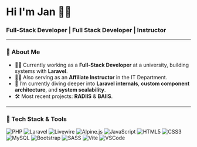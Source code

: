<h1>Hi I'm Jan 👋🏻</h1>
<h3>Full-Stack Developer | Full Stack Developer | Instructor</h3>

---

### 🔧 About Me

- 👨‍💻 Currently working as a **Full-Stack Developer** at a university, building systems with **Laravel**.
- 👨‍🏫 Also serving as an **Affiliate Instructor** in the IT Department.
- 🌱 I’m currently diving deeper into **Laravel internals**, **custom component architecture**, and **system scalability**.
- 🛠️ Most recent projects: **RADIIS** & **BAIIS**.

---

### 🧰 Tech Stack & Tools

![PHP](https://img.shields.io/badge/-PHP-8892BF?logo=php&logoColor=white&style=flat)
![Laravel](https://img.shields.io/badge/-Laravel-F55247?logo=laravel&logoColor=white&style=flat)
![Livewire](https://img.shields.io/badge/-Livewire-4E5D94?logo=laravel&style=flat)
![Alpine.js](https://img.shields.io/badge/-Alpine.js-8BC0D0?logo=alpine.js&style=flat)
![JavaScript](https://img.shields.io/badge/-JavaScript-F7DF1E?logo=javascript&logoColor=black&style=flat)
![HTML5](https://img.shields.io/badge/-HTML5-E34F26?logo=html5&logoColor=white&style=flat)
![CSS3](https://img.shields.io/badge/-CSS3-1572B6?logo=css3&logoColor=white&style=flat)
![MySQL](https://img.shields.io/badge/-MySQL-4479A1?logo=mysql&logoColor=white&style=flat)
![Bootstrap](https://img.shields.io/badge/-Bootstrap-7952B3?logo=bootstrap&logoColor=white&style=flat)
![SASS](https://img.shields.io/badge/-SASS-CC6699?logo=sass&logoColor=white&style=flat)
![Vite](https://img.shields.io/badge/-Vite-646CFF?logo=vite&logoColor=white&style=flat)
![VSCode](https://img.shields.io/badge/-VS%20Code-007ACC?logo=visual-studio-code&logoColor=white&style=flat)
